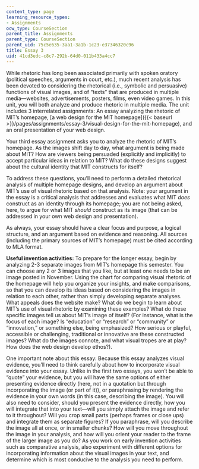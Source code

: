 ```yaml
---
content_type: page
learning_resource_types:
- Assignments
ocw_type: CourseSection
parent_title: Assignments
parent_type: CourseSection
parent_uid: 75c5e635-3aa1-3a1b-1c23-e37346320c96
title: Essay 3
uid: 41cd3edc-c8c7-292b-64d0-011b433a4cc7
---
```


While rhetoric has long been associated primarily with spoken oratory (political speeches, arguments in court, etc.), much recent analysis has been devoted to considering the rhetorical (i.e., symbolic and persuasive) functions of visual images, and of “texts” that are produced in multiple media—websites, advertisements, posters, films, even video games. In this unit, you will both analyze and produce rhetoric in multiple media. The unit includes 3 interrelated assignments: An essay analyzing the rhetoric of MIT’s homepage, [a web design for the MIT homepage]({{< baseurl >}}/pages/assignments/essay-3/visual-design-for-the-mit-homepage), and an oral presentation of your web design.

Your third essay assignment asks you to analyze the rhetoric of MIT’s homepage. As the images shift day to day, what argument is being made about MIT? How are viewers being persuaded (explicitly and implicitly) to accept particular ideas in relation to MIT? What do these designs suggest about the cultural identity that MIT constructs for itself?

To address these questions, you’ll need to perform a detailed rhetorical analysis of multiple homepage designs, and develop an argument about MIT’s use of visual rhetoric based on that analysis. Note: your argument in the essay is a critical analysis that addresses and evaluates what MIT _does_ construct as an identity through its homepage; you are not being asked, here, to argue for what MIT _should_ construct as its image (that can be addressed in your own web design and presentation).

As always, your essay should have a clear focus and purpose, a logical structure, and an argument based on evidence and reasoning. All sources (including the primary sources of MIT’s homepage) must be cited according to MLA format.

**Useful invention activities:** To prepare for the longer essay, begin by analyzing 2-3 separate images from MIT’s homepage this semester. You can choose any 2 or 3 images that you like, but at least one needs to be an image posted in November. Using the chart for comparing visual rhetoric of the homepage will help you organize your insights, and make comparisons, so that you can develop its ideas based on considering the images in relation to each other, rather than simply developing separate analyses. What appeals does the website make? What do we begin to learn about MIT’s use of visual rhetoric by examining these examples? What do these specific images tell us about MIT’s image of itself? (For instance, what is the focus of each image? Is “education” or “research” or “community” or “innovation,” or something else, being emphasized? How serious or playful, accessible or challenging, traditional or innovative are these constructed images? What do the images connote, and what visual tropes are at play? How does the web design develop ethos?).

One important note about this essay: Because this essay analyzes visual evidence, you’ll need to think carefully about how to incorporate visual evidence into your essay. Unlike in the first two essays, you won’t be able to “quote” your evidence, but you will have the same options of either presenting evidence directly (here, not in a quotation but through incorporating the image (or part of it)), or paraphrasing by rendering the evidence in your own words (in this case, describing the image). You will also need to consider, should you present the evidence directly, how you will integrate that into your text—will you simply attach the image and refer to it throughout? Will you crop small parts (perhaps frames or close ups) and integrate them as separate figures? If you paraphrase, will you describe the image all at once, or in smaller chunks? How will you move throughout the image in your analysis, and how will you orient your reader to the frame of the larger image as you do? As you work on early invention activities such as comparative analysis, also experiment with different options for incorporating information about the visual images in your text, and determine which is most conducive to the analysis you need to perform.